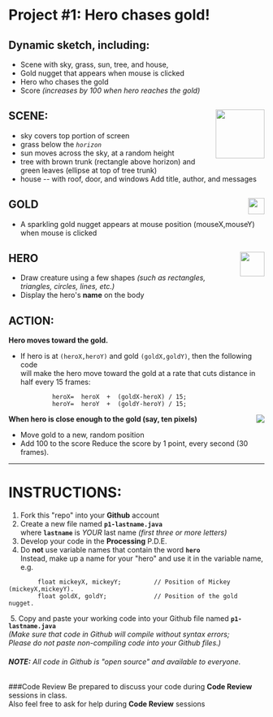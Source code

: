 # Project #1:             Hero chases gold!
## Dynamic sketch, including:
+ Scene with sky, grass, sun, tree, and house,  
+ Gold nugget that appears when mouse is clicked
+ Hero who chases the gold
+ Score _(increases by 100 when hero reaches the gold)_

## SCENE:     <img src="http://suffolk.li/cst112/61cst112/students/img/scene.png" WIDTH=96 align=right>
+ sky covers top portion of screen
+ grass below the *`horizon`*
+ sun moves across the sky, at a random height
+ tree with brown trunk (rectangle above horizon) and green leaves (ellipse at top of tree trunk) 
+ house -- with roof, door, and windows
Add title, author, and messages

## GOLD     <img src="http://suffolk.li/cst112/61cst112/students/img/gold.png" WIDTH=32 align=right>
+ A sparkling gold nugget appears at mouse position (mouseX,mouseY) when mouse is clicked

## HERO     <img src="http://suffolk.li/cst112/61cst112/students/img/mickey.png" WIDTH=48 align=right>
+ Draw creature using a few shapes _(such as rectangles, triangles, circles, lines, etc.)_
+ Display the hero's **name** on the body

## ACTION:  
**Hero moves toward the gold.**
+ If hero is at `(heroX,heroY)` and gold `(goldX,goldY)`, then the following code  
will make the hero move toward the gold  at a rate that cuts distance in half every 15 frames:
```
            heroX=  heroX  +  (goldX-heroX) / 15;
            heroY=  heroY  +  (goldY-heroY) / 15;
```
**When hero is close enough to the gold (say, ten pixels)**     <img src=hero.png align=right>
+ Move gold to a new, random position
+ Add 100 to the score
Reduce the score by 1 point, every second (30 frames).

----

# INSTRUCTIONS:
1. Fork this "repo" into your **Github** account
2. Create a new file named **`p1-lastname.java`**  
    where **`lastname`** is  *YOUR* last name 
    *(first three or more letters)*
3. Develop your code in the **Processing** P.D.E.
4. Do **not** use variable names that contain the word **`hero`**  
Instead, make up a name for your "hero" and use it in the variable name, e.g.  
```
        float mickeyX, mickeyY;         // Position of Mickey (mickeyX,mickeyY).
        float goldX, goldY;             // Position of the gold nugget.
```
&nbsp;5. Copy and paste your working code into your Github file named **`p1-lastname.java`**  
_(Make sure that code in Github will compile without syntax errors;  
Please do not paste non-compiling code into your Github files.)_

###### **NOTE:** All code in Github is "open source" and available to everyone.  

###Code Review
Be prepared to discuss your code during **Code Review** sessions in class.  
Also feel free to ask for help during **Code Review** sessions
